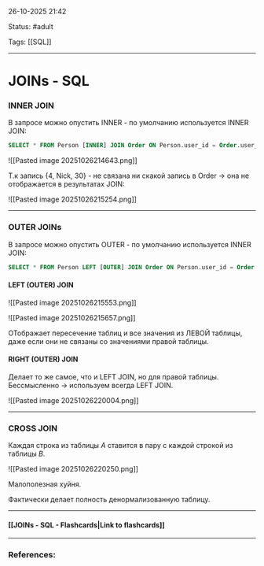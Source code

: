 
26-10-2025 21:42

Status: #adult

Tags: [[SQL]]

---
# JOINs - SQL

### INNER JOIN

В запросе можно опустить INNER - по умолчанию используется INNER JOIN:

```sql
SELECT * FROM Person [INNER] JOIN Order ON Person.user_id = Order.user_id;
```

![[Pasted image 20251026214643.png]]

Т.к запись {4, Nick, 30} - не связана ни скакой запись в Order -> она не отображается в результатах JOIN:

![[Pasted image 20251026215254.png]]

---
### OUTER JOINs

В запросе можно опустить OUTER - по умолчанию используется INNER JOIN:

```sql
SELECT * FROM Person LEFT [OUTER] JOIN Order ON Person.user_id = Order.user_id;
```

#### LEFT (OUTER) JOIN 

![[Pasted image 20251026215553.png]]

![[Pasted image 20251026215657.png]]

ОТображает пересечение таблиц и все значения из ЛЕВОЙ таблицы, даже если они не связаны со значениями правой таблицы.

#### RIGHT (OUTER) JOIN 

Делает то же самое, что и LEFT JOIN, но для правой таблицы. Бессмысленно -> используем всегда LEFT JOIN.

![[Pasted image 20251026220004.png]]

---
### CROSS JOIN

Каждая строка из таблицы $A$ ставится в пару с каждой строкой из таблицы $B$.

![[Pasted image 20251026220250.png]]

Малополезная хуйня.

Фактически делает полность денормализованную таблицу.

----
#### [[JOINs - SQL - Flashcards|Link to flashcards]]



---
### References:


